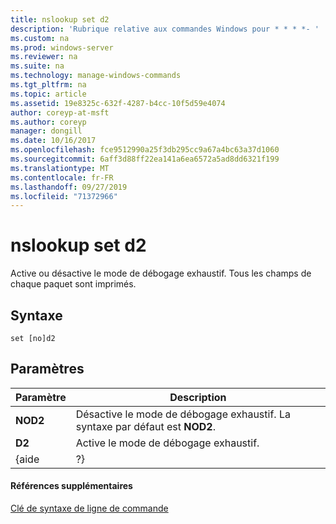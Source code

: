```yaml
---
title: nslookup set d2
description: 'Rubrique relative aux commandes Windows pour * * * *- '
ms.custom: na
ms.prod: windows-server
ms.reviewer: na
ms.suite: na
ms.technology: manage-windows-commands
ms.tgt_pltfrm: na
ms.topic: article
ms.assetid: 19e8325c-632f-4287-b4cc-10f5d59e4074
author: coreyp-at-msft
ms.author: coreyp
manager: dongill
ms.date: 10/16/2017
ms.openlocfilehash: fce9512990a25f3db295cc9a67a4bc63a37d1060
ms.sourcegitcommit: 6aff3d88ff22ea141a6ea6572a5ad8dd6321f199
ms.translationtype: MT
ms.contentlocale: fr-FR
ms.lasthandoff: 09/27/2019
ms.locfileid: "71372966"
---
```

# <a name="nslookup-set-d2"></a>nslookup set d2



Active ou désactive le mode de débogage exhaustif. Tous les champs de chaque paquet sont imprimés.

## <a name="syntax"></a>Syntaxe

```
set [no]d2
```

## <a name="parameters"></a>Paramètres

| Paramètre |                             Description                              |
|-----------|----------------------------------------------------------------------|
| **NOD2**  | Désactive le mode de débogage exhaustif. La syntaxe par défaut est **NOD2**. |
|  **D2**   |                 Active le mode de débogage exhaustif.                  |
|   {aide   |                                  ?}                                  |

#### <a name="additional-references"></a>Références supplémentaires

[Clé de syntaxe de ligne de commande](command-line-syntax-key.md)